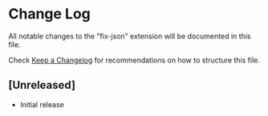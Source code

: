 # Change Log
All notable changes to the "fix-json" extension will be documented in this file.

Check [Keep a Changelog](http://keepachangelog.com/) for recommendations on how to structure this file.

## [Unreleased]
- Initial release